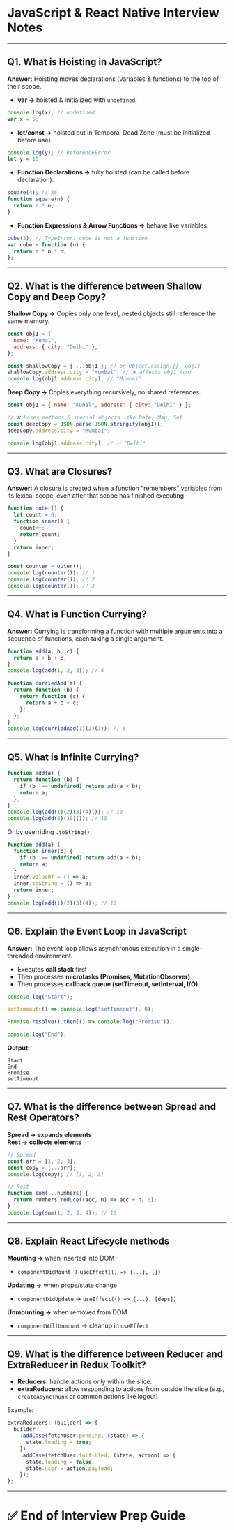 # JavaScript & React Native Interview Notes

---

## Q1. What is Hoisting in JavaScript?

**Answer:**
Hoisting moves declarations (variables & functions) to the top of their scope.

- **var →** hoisted & initialized with `undefined`.

```javascript
console.log(x); // undefined
var x = 5;
```

- **let/const →** hoisted but in Temporal Dead Zone (must be initialized before use).

```javascript
console.log(y); // ReferenceError
let y = 10;
```

- **Function Declarations →** fully hoisted (can be called before declaration).

```javascript
square(4); // 16
function square(n) {
  return n * n;
}
```

- **Function Expressions & Arrow Functions →** behave like variables.

```javascript
cube(3); // TypeError: cube is not a function
var cube = function (n) {
  return n * n * n;
};
```

---

## Q2. What is the difference between Shallow Copy and Deep Copy?

**Shallow Copy →** Copies only one level, nested objects still reference the same memory.

```javascript
const obj1 = {
  name: "Kunal",
  address: { city: "Delhi" },
};

const shallowCopy = { ...obj1 }; // or Object.assign({}, obj1)
shallowCopy.address.city = "Mumbai"; // ❌ affects obj1 too!
console.log(obj1.address.city); // "Mumbai"
```

**Deep Copy →** Copies everything recursively, no shared references.

```javascript
const obj1 = { name: "Kunal", address: { city: "Delhi" } };

// ❌ Loses methods & special objects like Date, Map, Set
const deepCopy = JSON.parse(JSON.stringify(obj1));
deepCopy.address.city = "Mumbai";

console.log(obj1.address.city); // ✅ "Delhi"
```

---

## Q3. What are Closures?

**Answer:**
A closure is created when a function "remembers" variables from its lexical scope, even after that scope has finished executing.

```javascript
function outer() {
  let count = 0;
  function inner() {
    count++;
    return count;
  }
  return inner;
}

const counter = outer();
console.log(counter()); // 1
console.log(counter()); // 2
console.log(counter()); // 3
```

---

## Q4. What is Function Currying?

**Answer:**
Currying is transforming a function with multiple arguments into a sequence of functions, each taking a single argument.

```javascript
function add(a, b, c) {
  return a + b + c;
}
console.log(add(1, 2, 3)); // 6

function curriedAdd(a) {
  return function (b) {
    return function (c) {
      return a + b + c;
    };
  };
}
console.log(curriedAdd(1)(2)(3)); // 6
```

---

## Q5. What is Infinite Currying?

```javascript
function add(a) {
  return function (b) {
    if (b !== undefined) return add(a + b);
    return a;
  };
}
console.log(add(1)(2)(3)(4)()); // 10
console.log(add(5)(10)()); // 15
```

Or by overriding `.toString()`:

```javascript
function add(a) {
  function inner(b) {
    if (b !== undefined) return add(a + b);
    return a;
  }
  inner.valueOf = () => a;
  inner.toString = () => a;
  return inner;
}
console.log(add(1)(2)(3)(4)); // 10
```

---

## Q6. Explain the Event Loop in JavaScript

**Answer:**
The event loop allows asynchronous execution in a single-threaded environment.

- Executes **call stack** first
- Then processes **microtasks (Promises, MutationObserver)**
- Then processes **callback queue (setTimeout, setInterval, I/O)**

```javascript
console.log("Start");

setTimeout(() => console.log("setTimeout"), 0);

Promise.resolve().then(() => console.log("Promise"));

console.log("End");
```

**Output:**

```
Start
End
Promise
setTimeout
```

---

## Q7. What is the difference between Spread and Rest Operators?

**Spread → expands elements**  
**Rest → collects elements**

```javascript
// Spread
const arr = [1, 2, 3];
const copy = [...arr];
console.log(copy); // [1, 2, 3]

// Rest
function sum(...numbers) {
  return numbers.reduce((acc, n) => acc + n, 0);
}
console.log(sum(1, 2, 3, 4)); // 10
```

---

## Q8. Explain React Lifecycle methods

**Mounting →** when inserted into DOM

- `componentDidMount` → `useEffect(() => {...}, [])`

**Updating →** when props/state change

- `componentDidUpdate` → `useEffect(() => {...}, [deps])`

**Unmounting →** when removed from DOM

- `componentWillUnmount` → cleanup in `useEffect`

---

## Q9. What is the difference between Reducer and ExtraReducer in Redux Toolkit?

- **Reducers:** handle actions only within the slice.
- **extraReducers:** allow responding to actions from outside the slice (e.g., `createAsyncThunk` or common actions like logout).

Example:

```javascript
extraReducers: (builder) => {
  builder
    .addCase(fetchUser.pending, (state) => {
      state.loading = true;
    })
    .addCase(fetchUser.fulfilled, (state, action) => {
      state.loading = false;
      state.user = action.payload;
    });
};
```

---

# ✅ End of Interview Prep Guide
